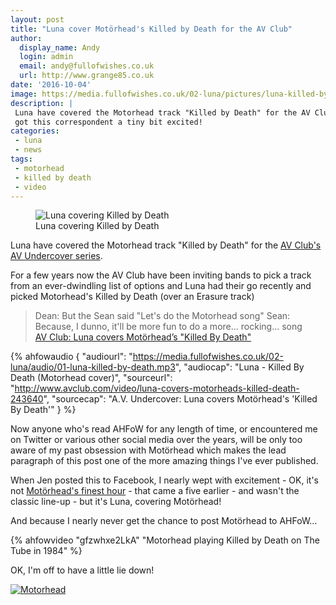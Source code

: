 ```yaml
---
layout: post
title: "Luna cover Motörhead's Killed by Death for the AV Club"
author:
  display_name: Andy
  login: admin
  email: andy@fullofwishes.co.uk
  url: http://www.grange85.co.uk
date: '2016-10-04'
image: https://media.fullofwishes.co.uk/02-luna/pictures/luna-killed-by-death-grab-02.jpg
description: |
 Luna have covered the Motorhead track "Killed by Death" for the AV Club's AV Undercover series, and has
 got this correspondent a tiny bit excited!
categories:
 - luna
 - news
tags:
 - motorhead
 - killed by death
 - video
---
```

<figure class="caption aligncenter"><img src="https://media.fullofwishes.co.uk/02-luna/pictures/luna-killed-by-death-grab-02.jpg" alt="Luna covering Killed by Death" /><figcaption class="caption-text">Luna covering Killed by Death</figcaption></figure>
<p class="lead">Luna have covered the Motorhead track "Killed by Death" for the <a href="http://www.avclub.com/video/luna-covers-motorheads-killed-death-243640">AV Club's AV Undercover series</a>.</p>
<p>For a few years now the AV Club have been inviting bands to pick a track from an ever-dwindling list of options and Luna had their go recently and picked Motorhead's Killed by Death (over an Erasure track)</p>
<blockquote>
Dean: But the Sean said "Let's do the Motorhead song"
Sean: Because, I dunno, it'll be more fun to do a more... rocking... song
<footer><a href="http://www.avclub.com/video/luna-covers-motorheads-killed-death-243640">AV Club: Luna covers Motörhead’s "Killed By Death"</a></footer>
</blockquote>

 {% ahfowaudio {
  "audiourl": "https://media.fullofwishes.co.uk/02-luna/audio/01-luna-killed-by-death.mp3",
  "audiocap": "Luna - Killed By Death (Motorhead cover)",
  "sourceurl": "http://www.avclub.com/video/luna-covers-motorheads-killed-death-243640",
  "sourcecap": "A.V. Undercover: Luna covers Motörhead's 'Killed By Death'"
  } %}
<p>Now anyone who's read AHFoW for any length of time, or encountered me on Twitter or various other social media over the years, will be only too aware of my past obsession with Mot&ouml;rhead which makes the lead paragraph of this post one of the more amazing things I've ever published.</p>

<p>When Jen posted this to Facebook, I nearly wept with excitement - OK, it's not <a href="https://www.youtube.com/watch?v=3VNUyjRRjxM">Mot&ouml;rhead's finest hour</a> - that came a five earlier - and wasn't the classic line-up - but it's Luna, covering Mot&ouml;rhead!</p>

<p>And because I nearly never get the chance to post Mot&ouml;rhead to AHFoW&hellip;</p>

{% ahfowvideo "gfzwhxe2LkA" "Motorhead playing Killed by Death on The Tube in 1984" %}

<p>OK, I'm off to have a little lie down!</p>
<a data-flickr-embed="true"  href="https://www.flickr.com/photos/grange85/30118723665/in/dateposted/" title="Motorhead"><img src="https://media.fullofwishes.co.uk/flickr-downloads/5319/30118723665_fe43e3178a_o.jpg" alt="Motorhead"></a>

